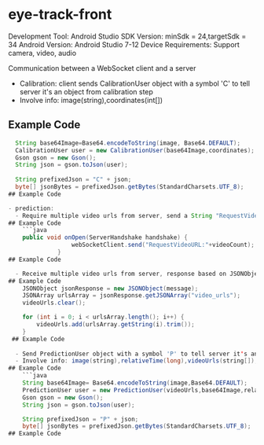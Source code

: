 # eye-track-front
Development Tool: Android Studio
SDK Version: minSdk = 24,targetSdk = 34
Android Version: Android Studio 7-12
Device Requirements: Support camera, video, audio

Communication between a WebSocket client and a server
- Calibration: client sends CalibrationUser object with a symbol 'C' to tell server it's an object from calibration step
- Involve info: image(string),coordinates(int[])
## Example Code
```java
  String base64Image=Base64.encodeToString(image, Base64.DEFAULT);
  CalibrationUser user = new CalibrationUser(base64Image,coordinates);
  Gson gson = new Gson();
  String json = gson.toJson(user);
  
  String prefixedJson = "C" + json;
  byte[] jsonBytes = prefixedJson.getBytes(StandardCharsets.UTF_8);
## Example Code

- prediction: 
  - Require multiple video urls from server, send a String "RequestVideoURL" and the chosen amount
## Example Code
    ```java
    public void onOpen(ServerHandshake handshake) {
                  webSocketClient.send("RequestVideoURL:"+videoCount);
              }
## Example Code

  - Receive multiple video urls from server, response based on JSONObject
## Example Code
    JSONObject jsonResponse = new JSONObject(message);
    JSONArray urlsArray = jsonResponse.getJSONArray("video_urls");
    videoUrls.clear();

    for (int i = 0; i < urlsArray.length(); i++) {
        videoUrls.add(urlsArray.getString(i).trim());
    }
 ## Example Code
   
  - Send PredictionUser object with a symbol 'P' to tell server it's an object from prediction step
  - Involve info: image(string),relativeTime(long),videoUrls(string[]),videoIndex(int)
## Example Code
    ```java
    String base64Image= Base64.encodeToString(image,Base64.DEFAULT);
    PredictionUser user = new PredictionUser(videoUrls,base64Image,relativeTime,videoIndex);
    Gson gson = new Gson();
    String json = gson.toJson(user);

    String prefixedJson = "P" + json;
    byte[] jsonBytes = prefixedJson.getBytes(StandardCharsets.UTF_8);
## Example Code
